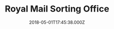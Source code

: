 ---
date: 2018-05-01T17:45:38.000Z
title: Royal Mail Sorting Office
latitude: 52.04481547147848
longitude: 0.7545542176787642
url: http://www.royalmail.com
category: checkin
---